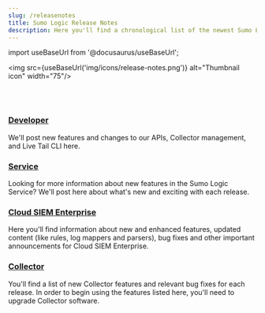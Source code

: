 ```yaml
---
slug: /releasenotes
title: Sumo Logic Release Notes
description: Here you'll find a chronological list of the newest Sumo Logic features and bug fixes.
---
```


import useBaseUrl from '@docusaurus/useBaseUrl';

<img src={useBaseUrl('img/icons/release-notes.png')} alt="Thumbnail icon" width="75"/>

<br/><br/>

<div className="box-wrapper" markdown="1">
<div className="box box1 card">
  <div className="container">
  <h3><a href="/docs/releasenotes/developer">Developer</a></h3>
  <p>We'll post new features and changes to our APIs, Collector management, and Live Tail CLI here.</p>
  </div>
</div>
<div className="box box2 card">
  <div className="container">
  <h3><a href="/docs/releasenotes/service">Service</a></h3>
  <p>Looking for more information about new features in the Sumo Logic Service? We'll post here about what's new and exciting with each release.</p>
  </div>
</div>
    <div className="box box3 card">
      <div className="container">
      <h3><a href="/docs/releasenotes/cloud-siem">Cloud SIEM Enterprise</a></h3>
      <p>Here you'll find information about new and enhanced features, updated content (like rules, log mappers and parsers), bug fixes and other important announcements for Cloud SIEM Enterprise.</p>
      </div>
    </div>
    <div className="box box4 card">
      <div className="container">
      <h3><a href="/docs/releasenotes/collector">Collector</a></h3>
      <p>You'll find a list of new Collector features and relevant bug fixes for each release. In order to begin using the features listed here, you'll need to upgrade Collector software.</p>
      </div>
    </div>
  </div>

